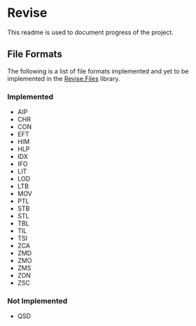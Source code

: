 Revise
======
This readme is used to document progress of the project.

File Formats
------------
The following is a list of file formats implemented and yet to be implemented in the [Revise.Files](https://github.com/xadet/Revise/tree/master/Revise.Files) library.
### Implemented

* AIP
* CHR
* CON
* EFT
* HIM
* HLP
* IDX
* IFO
* LIT
* LOD
* LTB
* MOV
* PTL
* STB
* STL
* TBL
* TIL
* TSI
* ZCA
* ZMD
* ZMO
* ZMS
* ZON
* ZSC

### Not Implemented

* QSD